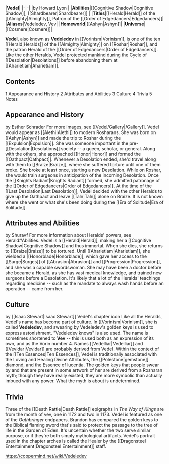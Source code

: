 |**Vedel**|
|-|-|
|by  Howard Lyon |
|**Abilities**|[[Cognitive Shadow\|Cognitive Shadow]], [[Shardbearer\|Shardbearer]] |
|**Titles**|[[Herald\|Herald]] of the [[Almighty\|Almighty]], Patron of the [[Order of Edgedancers\|Edgedancers]]|
|**Aliases**|Vedeledev, Vev|
|**Homeworld**|[[Ashyn\|Ashyn]]|
|**Universe**|[[Cosmere\|Cosmere]]|

**Vedel**, also known as **Vedeledev** in [[Vorinism\|Vorinism]], is one of the ten [[Herald\|Heralds]] of the [[Almighty\|Almighty]] on [[Roshar\|Roshar]], and the patron Herald of the [[Order of Edgedancers\|Order of Edgedancers]]. Like the other Heralds, Vedel protected mankind during the Cycle of [[Desolation\|Desolations]] before abandoning them at [[Aharietiam\|Aharietiam]].

## Contents

1 Appearance and History
2 Attributes and Abilities
3 Culture
4 Trivia
5 Notes


## Appearance and History
 by  Esther Schrader 
For more images, see [[Vedel/Gallery\|/Gallery]].
Vedel would appear as [[Alethi\|Alethi]] to modern Rosharans. She was born on [[Ashyn\|Ashyn]] and made the trip to Roshar during the [[Expulsion\|Expulsion]]. She was someone important in the pre-[[Desolation\|Desolations]] society -- a queen, scholar, or general. Along with the others, she approached [[Honor\|Honor]] and formed the [[Oathpact\|Oathpact]]. Whenever a Desolation ended, she'd travel along with them to [[Braize\|Braize]], where she suffered torture until one of them broke. She broke at least once, starting a new Desolation.
While on Roshar, she would train surgeons in anticipation of the incoming Desolation. Once the [[Knights Radiant\|Knights Radiant]] formed, she admitted patronage of the [[Order of Edgedancers\|Order of Edgedancers]]. At the time of the [[Last Desolation\|Last Desolation]], Vedel decided with the other Heralds to give up the Oathpact and leave [[Taln\|Taln]] alone on Braize. It is not known where she went or what she's been doing during the [[Era of Solitude\|Era of Solitude]].


## Attributes and Abilities
 by  Shuravf 
For more information about Heralds' powers, see Herald#Abilities.
Vedel is a [[Herald\|Herald]], making her a [[Cognitive Shadow\|Cognitive Shadow]] and thus immortal. When she dies, she returns to [[Braize\|Braize]] to be tortured. Until [[Aharietiam\|Aharietiam]], she wielded a [[Honorblade\|Honorblade]], which gave her access to the [[Surge\|Surges]] of [[Abrasion\|Abrasion]] and [[Progression\|Progression]], and she was a capable swordswoman.
She may have been a doctor before she became a Herald, as she has vast medical knowledge, and trained new surgeons before a Desolation. It's likely that a lot of the Heralds' teachings regarding medicine -- such as the mandate to always wash hands before an operation -- came from her.

## Culture
 by [[Isaac Stewart\|Isaac Stewart]] Vedel's chapter icon
Like all the Heralds, Vedel's name has become part of culture. In [[Vorinism\|Vorinism]], she is called **Vedeledev**, and swearing by Vedeledev's golden keys is used to express astonishment. "Vedeledev knows" is also used. The name is sometimes shortened to **Vev** -- this is used both as an expression of its own, and as the Vorin number 4. Names [[Vedelliar\|Vedelliar]] and [[Vevidar\|Vevidar]] are probably derived from Vedel.
Within the context of the [[Ten Essences\|Ten Essences]], Vedel is traditionally associated with the Loving and Healing Divine Attributes, the [[Polestone\|gemstone]] diamond, and the Essence of lucentia.
The golden keys that people swear by and that are present in some artwork of her are derived from a Rosharan myth; though they have really existed, they are more symbolic than actually imbued with any power. What the myth is about is undetermined.

## Trivia
Three of the [[Death Rattle\|Death Rattle]] epigraphs in *The Way of Kings* are from the month of vev, one in 1172 and two in 1173.
Vedel is featured as one of the *Oathbringer* endpapers.
Brandon has compared the golden keys to the Biblical flaming sword that's said to protect the passage to the tree of life in the Garden of Eden. It's uncertain whether the two serve similar purpose, or if they're both simply mythological artifacts.
Vedel's portrait used in the chapter arches is called the Healer by the [[Dragonsteel Entertainment\|Dragonsteel Entertainment]] staff.


https://coppermind.net/wiki/Vedeledev